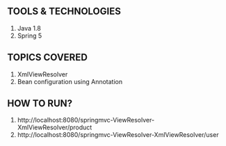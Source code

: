 ## TOOLS & TECHNOLOGIES
1. Java 1.8
2. Spring 5

## TOPICS COVERED
1. XmlViewResolver
2. Bean configuration using Annotation


## HOW TO RUN?
1. http://localhost:8080/springmvc-ViewResolver-XmlViewResolver/product
2. http://localhost:8080/springmvc-ViewResolver-XmlViewResolver/user